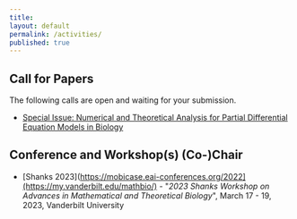 ```yaml
---
title:
layout: default
permalink: /activities/
published: true
---
```


## Call for Papers
The following calls are open and waiting for your submission.

- [Special Issue: Numerical and Theoretical Analysis for Partial Differential Equation Models in Biology](https://www.aimspress.com/mbe/article/6396/special-articles)


## Conference and Workshop(s) (Co-)Chair
-  [Shanks 2023](https://mobicase.eai-conferences.org/2022](https://my.vanderbilt.edu/mathbio/) - "<i>2023 Shanks Workshop on Advances in Mathematical and Theoretical Biology</i>", March 17 - 19, 2023, Vanderbilt University
